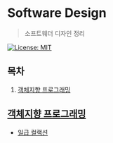 # Software Design

> 소프트웨더 디자인 정리

[![License: MIT](https://img.shields.io/badge/License-MIT-yellow.svg)](https://opensource.org/licenses/MIT)

## 목차

1. [객체지향 프로그래밍](#객체지향-프로그래밍)

## [객체지향 프로그래밍](./01_ObjectOrientedPrograming)

- [일급 컬랙션](./01_ObjectOrientedPrograming/01_FirstClassCollection.md)